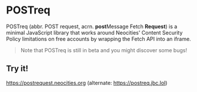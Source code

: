 # POSTreq

POSTreq (abbr. POST request, acrn. <b>post</b>Message Fetch <b >Request</b >) is a minimal JavaScript library that works around  Neocities' Content Security Policy limitations on free accounts by wrapping the Fetch API into an iframe.

> Note that POSTreq is still in beta and you might discover some bugs!

## Try it!
https://postrequest.neocities.org (alternate: https://postreq.jbc.lol)